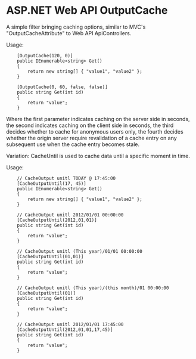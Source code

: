 ASP.NET Web API OutputCache
========================

A simple filter bringing caching options, similar to MVC's "OutputCacheAttribute" to Web API ApiControllers.

Usage:

        [OutputCache(120, 0)]
        public IEnumerable<string> Get()
        {
            return new string[] { "value1", "value2" };
        }

        [OutputCache(0, 60, false, false)]
        public string Get(int id)
        {
            return "value";
        }

Where the first parameter indicates caching on the server side in seconds, 
the second indicates caching on the client side in seconds, 
the third decides whether to cache for anonymous users only,
the fourth decides whether the origin server require revalidation of a cache entry on any subsequent use when the cache entry becomes stale.

Variation: CacheUntil is used to cache data until a specific moment in time.

Usage:

		// CacheOutput unitl TODAY @ 17:45:00
        [CacheOutputUntil(17, 45)]
        public IEnumerable<string> Get()
        {
            return new string[] { "value1", "value2" };
        }

		// CacheOutput unitl 2012/01/01 00:00:00
        [CacheOutputUntil(2012,01,01)]
        public string Get(int id)
        {
            return "value";
        }

		// CacheOutput unitl (This year)/01/01 00:00:00
        [CacheOutputUntil(01,01)]
        public string Get(int id)
        {
            return "value";
        }

		// CacheOutput unitl (This year)/(this month)/01 00:00:00
        [CacheOutputUntil(01)]
        public string Get(int id)
        {
            return "value";
        }

		// CacheOutput unitl 2012/01/01 17:45:00
		[CacheOutputUntil(2012,01,01,17,45)]
        public string Get(int id)
        {
            return "value";
        }